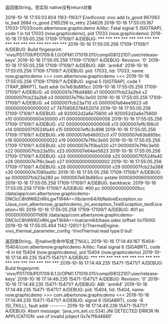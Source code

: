 返回值String，但实际 native没有return对象
     
2019-10-16 17:55:03.604 1163-1163/? E/wificond: vivo add tx_good 867083 tx_bad 2684 rx_good 2165256 tx_retry 234626
2019-10-16 17:55:05.167 17033-17033/com.albertsnow.graphicdemo A/libc: Fatal signal 5 (SIGTRAP), code 1 in tid 17033 (now.graphicdemo), pid 17033 (now.graphicdemo)
2019-10-16 17:55:05.256 17109-17109/? A/DEBUG: *** *** *** *** *** *** *** *** *** *** *** *** *** *** *** ***
2019-10-16 17:55:05.256 17109-17109/? A/DEBUG: Build fingerprint: 'vivo/PD1709/PD1709:8.1.0/OPM1.171019.011/compil08122107:user/release-keys'
2019-10-16 17:55:05.256 17109-17109/? A/DEBUG: Revision: '0'
2019-10-16 17:55:05.256 17109-17109/? A/DEBUG: ABI: 'arm64'
2019-10-16 17:55:05.256 17109-17109/? A/DEBUG: pid: 17033, tid: 17033, name: now.graphicdemo  >>> com.albertsnow.graphicdemo <<<
2019-10-16 17:55:05.256 17109-17109/? A/DEBUG: signal 5 (SIGTRAP), code 1 (TRAP_BRKPT), fault addr 0x7e63b885cc
2019-10-16 17:55:05.256 17109-17109/? A/DEBUG:     x0   0000007e7f6d4880  x1   0000007fcb23a2b4  x2   0000007fcb23a2b8  x3   0000007e7f6c3e00
2019-10-16 17:55:05.256 17109-17109/? A/DEBUG:     x4   0000007fcb23a710  x5   0000007e64ee5623  x6   0000000000000002  x7   7470656378452074
2019-10-16 17:55:05.256 17109-17109/? A/DEBUG:     x8   920052d2a6e75600  x9   920052d2a6e75600  x10  0000000000430000  x11  0000000000000058
2019-10-16 17:55:05.256 17109-17109/? A/DEBUG:     x12  0000000000000008  x13  0000007effc166c0  x14  0000007f0524fa40  x15  0000007effc3c898
2019-10-16 17:55:05.256 17109-17109/? A/DEBUG:     x16  0000007e646002c0  x17  0000007e63b885bc  x18  0000000000000022  x19  0000007e7f6c3e00
2019-10-16 17:55:05.256 17109-17109/? A/DEBUG:     x20  0000007e7f0ba320  x21  0000007e7f6c3e00  x22  0000007fcb23a55c  x23  0000007e64ee5623
2019-10-16 17:55:05.256 17109-17109/? A/DEBUG:     x24  0000000000000008  x25  0000007f0524fa40  x26  0000007e7f6c3ea0  x27  0000000000000002
2019-10-16 17:55:05.256 17109-17109/? A/DEBUG:     x28  0000000000000000  x29  0000007fcb23a388  x30  0000007e7085ed0c
2019-10-16 17:55:05.256 17109-17109/? A/DEBUG:     sp   0000007fcb23a280  pc   0000007e63b885cc  pstate 0000000060000000
2019-10-16 17:55:05.258 17109-17109/? A/DEBUG: backtrace:
2019-10-16 17:55:05.258 17109-17109/? A/DEBUG:     #00 pc 00000000000005cc  /data/app/com.albertsnow.graphicdemo-DNClcC8h9W8ZnRhLgwTW4A==/lib/arm64/libNativeException.so (Java_com_albertsnow_graphicdemo_jni_exception_TestException_testException+16)
2019-10-16 17:55:05.258 17109-17109/? A/DEBUG:     #01 pc 0000000000011d08  /data/app/com.albertsnow.graphicdemo-DNClcC8h9W8ZnRhLgwTW4A==/oat/arm64/base.odex (offset 0x11000)
2019-10-16 17:55:05.464 1142-1261/? E/ThermalEngine: vivo_thermal_parameter_config :VivoThermal:read type:0  buf: 
     


返回值String，在native生命中写成了NULL
2019-10-16 17:14:49.167 15404-15404/com.albertsnow.graphicdemo A/libc: Fatal signal 6 (SIGABRT), code -6 in tid 15404 (now.graphicdemo), pid 15404 (now.graphicdemo)
2019-10-16 17:14:49.235 15471-15471/? A/DEBUG: *** *** *** *** *** *** *** *** *** *** *** *** *** *** *** ***
2019-10-16 17:14:49.235 15471-15471/? A/DEBUG: Build fingerprint: 'vivo/PD1709/PD1709:8.1.0/OPM1.171019.011/compil08122107:user/release-keys'
2019-10-16 17:14:49.235 15471-15471/? A/DEBUG: Revision: '0'
2019-10-16 17:14:49.235 15471-15471/? A/DEBUG: ABI: 'arm64'
2019-10-16 17:14:49.235 15471-15471/? A/DEBUG: pid: 15404, tid: 15404, name: now.graphicdemo  >>> com.albertsnow.graphicdemo <<<
2019-10-16 17:14:49.235 15471-15471/? A/DEBUG: signal 6 (SIGABRT), code -6 (SI_TKILL), fault addr --------
2019-10-16 17:14:49.239 15471-15471/? A/DEBUG: Abort message: 'java_vm_ext.cc:534] JNI DETECTED ERROR IN APPLICATION: use of invalid jobject 0x7e7f6d4880'